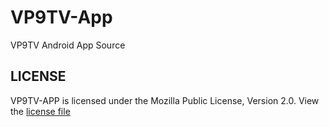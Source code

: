 VP9TV-App
=========

VP9TV Android App Source

<h2>LICENSE</h2>
VP9TV-APP is licensed under the Mozilla Public License, Version 2.0. View the <a href="https://github.com/maxinminax/VP9TV-App/blob/master/android/LICENSE">license file</a>
